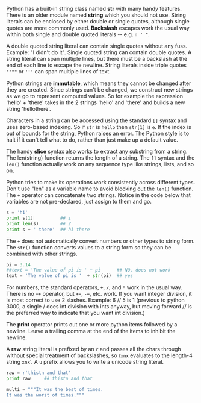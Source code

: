 Python has a built-in string class named **str** with many handy features. There is an older module named **string** which you should not use. String literals can be enclosed by either double or single quotes, although single quotes are more commonly used. **Backslash** escapes work the usual way within both single and double quoted literals -- e.g. `n ' "`. 

A double quoted string literal can contain single quotes without any fuss. Example: "I didn't do it". Single quoted string can contain double quotes. A string literal can span multiple lines, but there must be a backslash at the end of each line to escape the newline. String literals inside triple quotes `""""` or `'''` can span multiple lines of text.

Python strings are **immutable**, which means they cannot be changed after they are created. Since strings can't be changed, we construct new strings as we go to represent computed values. So for example the expression 'hello' + 'there' takes in the 2 strings 'hello' and 'there' and builds a new string 'hellothere'.

Characters in a string can be accessed using the standard `[]` syntax and uses zero-based indexing. So if `str` is `hello` then `str[1]` is `e`. If the index is out of bounds for the string, Python raises an error. The Python style is to halt if it can't tell what to do, rather than just make up a default value. 

The handy **slice** syntax also works to extract any substring from a string. The len(string) function returns the length of a string. The `[]` syntax and the `len()` function actually work on any sequence type like strings, lists, and so on. 

Python tries to make its operations work consistently across different types. Don't use "len" as a variable name to avoid blocking out the `len()` function. The `+` operator can concatenate two strings. Notice in the code below that variables are not pre-declared, just assign to them and go.

```python
s = 'hi'
print s[1]          ## i
print len(s)        ## 2
print s + ' there'  ## hi there
```

The `+` does not automatically convert numbers or other types to string form. The `str()` function converts values to a string form so they can be combined with other strings.
    
```python   
pi = 3.14
##text = 'The value of pi is ' + pi      ## NO, does not work
text = 'The value of pi is '  + str(pi)  ## yes
```

For numbers, the standard operators, `+`, `/`, and `*` work in the usual way. There is no `++` operator, but `+=`, `-=`, etc. work. If you want integer division, it is most correct to use 2 slashes. Example: 6 // 5 is 1 (previous to python 3000, a single / does int division with ints anyway, but moving forward // is the preferred way to indicate that you want int division.)

The **print** operator prints out one or more python items followed by a newline. Leave a trailing comma at the end of the items to inhibit the newline. 

A **raw** string literal is prefixed by an `r` and passes all the chars through without special treatment of backslashes, so r`xnx` evaluates to the length-4 string `xnx`'. A `u` prefix allows you to write a unicode string literal.

```python
raw = r'thistn and that'
print raw     ## thistn and that

multi = """It was the best of times.
It was the worst of times."""
```

